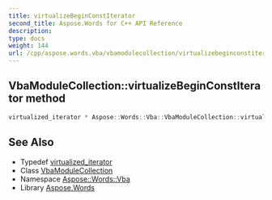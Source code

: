 ```yaml
---
title: virtualizeBeginConstIterator
second_title: Aspose.Words for C++ API Reference
description: 
type: docs
weight: 144
url: /cpp/aspose.words.vba/vbamodulecollection/virtualizebeginconstiterator/
---
```

## VbaModuleCollection::virtualizeBeginConstIterator method




```cpp
virtualized_iterator * Aspose::Words::Vba::VbaModuleCollection::virtualizeBeginConstIterator() const override
```

## See Also

* Typedef [virtualized_iterator](../virtualized_iterator/)
* Class [VbaModuleCollection](../)
* Namespace [Aspose::Words::Vba](../../)
* Library [Aspose.Words](../../../)
